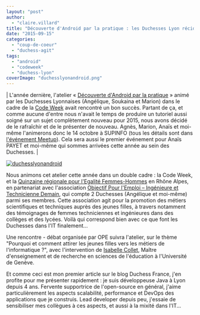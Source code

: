 ```yaml
---
layout: "post"
author: 
  - "claire.villard"
title: "Découverte d'Android par la pratique : les Duchesses Lyon récidivent !"
date: "2015-09-15"
categories: 
  - "coup-de-coeur"
  - "duchess-agit"
tags: 
  - "android"
  - "codeweek"
  - "duchess-lyon"
coverImage: "duchesslyonandroid.png"
---
```


| L'année dernière, l'atelier « [Découverte d'Android par la pratique](http://www.duchess-france.org/duchess-lyon-sagrandit-et-propose-son-premier-evenement/) » animé par les Duchesses Lyonnaises (Angélique, Soukaina et Marion) dans le cadre de la [Code Week](http://www.codeweekfrance.org/) avait rencontré un bon succès. Partant de ça, et comme aucune d'entre nous n'avait le temps de produire un tutoriel aussi soigné sur un sujet complètement nouveau pour 2015, nous avons décidé de le rafraîchir et de le présenter de nouveau. Agnès, Marion, Anaïs et moi-même l'animerons donc le 14 octobre à SUPINFO (tous les détails sont dans [l'événement Meetup](http://www.meetup.com/fr/Duchess-France-Meetup/events/225167099/)). Cela sera aussi le premier événement pour Anaïs PAYET et moi-même qui sommes arrivées cette année au sein des Duchesses. |

[![duchesslyonandroid](/assets/2015/09/2015-09-15-decouverte-dandroid-pratique-duchess-lyon-recidivent/duchesslyonandroid-300x150.png)](http://www.duchess-france.org/wp-content/uploads/2015/09/duchesslyonandroid.png)

Nous animons cet atelier cette année dans un double cadre : la Code Week, et la [Quinzaine régionale pour l'Egalité Femmes-Hommes](http://www.rhonealpes.fr/615-developpement-durable-egalite-hommes-femmes.htm) en Rhône Alpes, en partenariat avec l'association [Objectif Pour l'Emploi – Ingénieure et Technicienne Demain](http://objectif-pour-emploi.fr/itd/), qui compte 2 Duchesses (Angélique et moi-même) parmi ses membres. Cette association agit pour la promotion des métiers scientifiques et techniques auprès des jeunes filles, à travers notamment des témoignages de femmes techniciennes et ingénieures dans des collèges et des lycées. Voilà qui correspond bien avec ce que font les Duchesses dans l'IT finalement…

Une rencontre - débat organisée par OPE suivra l'atelier, sur le thème "Pourquoi et comment attirer les jeunes filles vers les métiers de l'informatique ?", avec l'intervention de [Isabelle Collet](http://www.isabelle-collet.net/isabelle.collet/Bienvenue.html), Maître d'enseignement et de recherche en sciences de l'éducation à l'Université de Genève.

Et comme ceci est mon premier article sur le blog Duchess France, j'en profite pour me présenter rapidement : je suis développeuse Java à Lyon depuis 4 ans. Fervente supportrice de l'open-source en général, j'aime particulièrement les aspects scalabilité, performance et DevOps des applications que je construis. Lead developer depuis peu, j'essaie de sensibiliser mes collègues à ces aspects, et aussi à la mixité dans l'IT...
